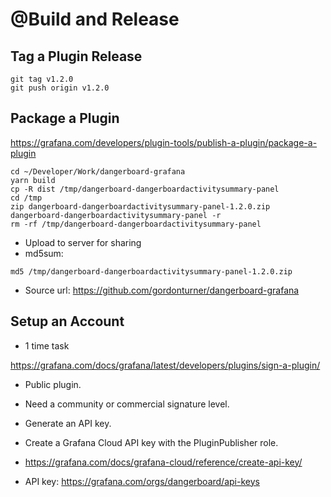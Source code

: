 # @Build and Release

## Tag a Plugin Release
```
git tag v1.2.0
git push origin v1.2.0
```

## Package a Plugin
https://grafana.com/developers/plugin-tools/publish-a-plugin/package-a-plugin
  
```
cd ~/Developer/Work/dangerboard-grafana
yarn build
cp -R dist /tmp/dangerboard-dangerboardactivitysummary-panel
cd /tmp
zip dangerboard-dangerboardactivitysummary-panel-1.2.0.zip dangerboard-dangerboardactivitysummary-panel -r
rm -rf /tmp/dangerboard-dangerboardactivitysummary-panel
```

- Upload to server for sharing
- md5sum:

```
md5 /tmp/dangerboard-dangerboardactivitysummary-panel-1.2.0.zip
```

- Source url:
https://github.com/gordonturner/dangerboard-grafana


## Setup an Account
- 1 time task

https://grafana.com/docs/grafana/latest/developers/plugins/sign-a-plugin/

- Public plugin. 
- Need a community or commercial signature level. 
    
- Generate an API key. 
- Create a Grafana Cloud API key with the PluginPublisher role. 
- https://grafana.com/docs/grafana-cloud/reference/create-api-key/

- API key:
https://grafana.com/orgs/dangerboard/api-keys
